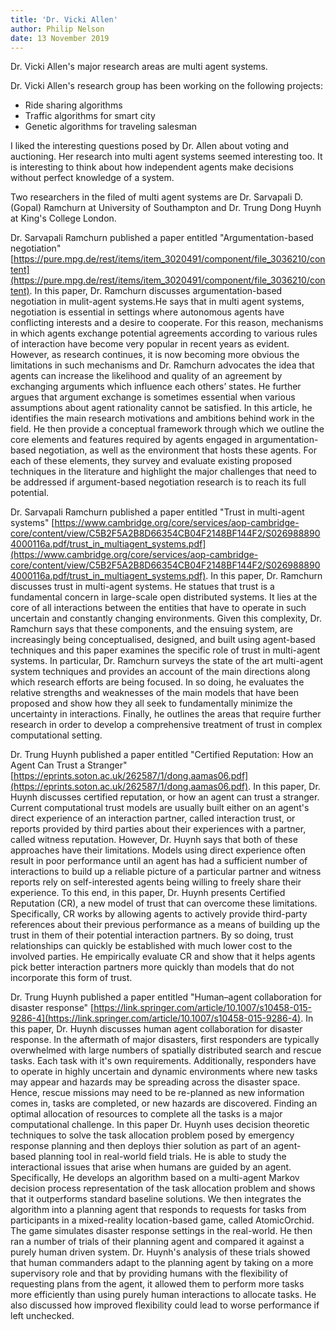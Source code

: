 ```yaml
---
title: 'Dr. Vicki Allen'
author: Philip Nelson
date: 13 November 2019
---
```


Dr. Vicki Allen's major research areas are multi agent systems.

Dr. Vicki Allen's research group has been working on the following projects:

* Ride sharing algorithms
* Traffic algorithms for smart city
* Genetic algorithms for traveling salesman

I liked the interesting questions posed by Dr. Allen about voting and auctioning. Her research into multi agent systems seemed interesting too. It is interesting to think about how independent agents make decisions without perfect knowledge of a system.

Two researchers in the filed of multi agent systems are Dr. Sarvapali D. (Gopal) Ramchurn at University of Southampton and Dr. Trung Dong Huynh at King's College London.

Dr. Sarvapali Ramchurn published a paper entitled "Argumentation-based negotiation" [https://pure.mpg.de/rest/items/item_3020491/component/file_3036210/content](https://pure.mpg.de/rest/items/item_3020491/component/file_3036210/content). In this paper, Dr. Ramchurn discusses argumentation-based negotiation in mulit-agent systems.He says that in multi agent systems, negotiation is essential in settings where autonomous agents have conflicting interests and a desire to cooperate. For this reason, mechanisms in which agents exchange potential agreements according to various rules of interaction have become very popular in recent years as evident. However, as research continues, it is now becoming more obvious the limitations in such mechanisms and Dr. Ramchurn advocates the idea that agents can increase the likelihood and quality of an agreement by exchanging arguments which influence each others’ states. He further argues that argument exchange is sometimes essential when various assumptions about agent rationality cannot be satisfied. In this article, he identifies the main research motivations and ambitions behind work in the field. He then provide a conceptual framework through which we outline the core elements and features required by agents engaged in argumentation-based negotiation, as well as the environment that hosts these agents. For each of these elements, they survey and evaluate existing proposed techniques in the literature and highlight the major challenges that need to be addressed if argument-based negotiation research is to reach its full potential.

Dr. Sarvapali Ramchurn published a paper entitled "Trust in multi-agent systems" [https://www.cambridge.org/core/services/aop-cambridge-core/content/view/C5B2F5A2B8D66354CB04F2148BF144F2/S0269888904000116a.pdf/trust_in_multiagent_systems.pdf](https://www.cambridge.org/core/services/aop-cambridge-core/content/view/C5B2F5A2B8D66354CB04F2148BF144F2/S0269888904000116a.pdf/trust_in_multiagent_systems.pdf). In this paper, Dr. Ramchurn discusses trust in multi-agent systems. He statues that trust is a fundamental concern in large-scale open distributed systems. It lies at the core of all interactions between the entities that have to operate in such uncertain and constantly changing environments. Given this complexity, Dr. Ramchurn says that these components, and the ensuing system, are increasingly being conceptualised, designed, and built using agent-based techniques and this paper examines the specific role of trust in multi-agent systems. In particular, Dr. Ramchurn surveys the state of the art multi-agent system techniques and provides an account of the main directions along which research efforts are being focused. In so doing, he evaluates the relative strengths and weaknesses of the main models that have been proposed and show how they all seek to fundamentally minimize the uncertainty in interactions. Finally, he outlines the areas that require further research in order to develop a comprehensive treatment of trust in complex computational setting.

Dr. Trung Huynh published a paper entitled "Certified Reputation: How an Agent Can Trust a Stranger" [https://eprints.soton.ac.uk/262587/1/dong.aamas06.pdf](https://eprints.soton.ac.uk/262587/1/dong.aamas06.pdf). In this paper, Dr. Huynh discusses certified reputation, or how an agent can trust a stranger. Current computational trust models are usually built either on an agent's direct experience of an interaction partner, called interaction trust, or reports provided by third parties about their experiences with a partner, called witness reputation. However, Dr. Huynh says that both of these approaches have their limitations. Models using direct experience often result in poor performance until an agent has had a sufficient number of interactions to build up a reliable picture of a particular partner and witness reports rely on self-interested agents being willing to freely share their experience. To this end, in this paper, Dr. Huynh presents Certified Reputation (CR), a new model of trust that can overcome these limitations. Specifically, CR works by allowing agents to actively provide third-party references about their previous performance as a means of building up the trust in them of their potential interaction partners. By so doing, trust relationships can quickly be established with much lower cost to the involved parties. He empirically evaluate CR and show that it helps agents pick better interaction partners more quickly than models that do not incorporate this form of trust.

Dr. Trung Huynh published a paper entitled "Human–agent collaboration for disaster response" [https://link.springer.com/article/10.1007/s10458-015-9286-4](https://link.springer.com/article/10.1007/s10458-015-9286-4). In this paper, Dr. Huynh discusses human agent collaboration for disaster response. In the aftermath of major disasters, first responders are typically overwhelmed with large numbers of spatially distributed search and rescue tasks. Each task with it's own requirements. Additionally, responders have to operate in highly uncertain and dynamic environments where new tasks may appear and hazards may be spreading across the disaster space. Hence, rescue missions may need to be re-planned as new information comes in, tasks are completed, or new hazards are discovered. Finding an optimal allocation of resources to complete all the tasks is a major computational challenge. In this paper Dr. Huynh uses decision theoretic techniques to solve the task allocation problem posed by emergency response planning and then deploys thier solution as part of an agent-based planning tool in real-world field trials. He is able to study the interactional issues that arise when humans are guided by an agent. Specifically, He develops an algorithm based on a multi-agent Markov decision process representation of the task allocation problem and shows that it outperforms standard baseline solutions. We then integrates the algorithm into a planning agent that responds to requests for tasks from participants in a mixed-reality location-based game, called AtomicOrchid. The game simulates disaster response settings in the real-world. He then ran a number of trials of their planning agent and compared it against a purely human driven system. Dr. Huynh's analysis of these trials showed that human commanders adapt to the planning agent by taking on a more supervisory role and that by providing humans with the flexibility of requesting plans from the agent, it allowed them to perform more tasks more efficiently than using purely human interactions to allocate tasks. He also discussed how improved flexibility could lead to worse performance if left unchecked.
